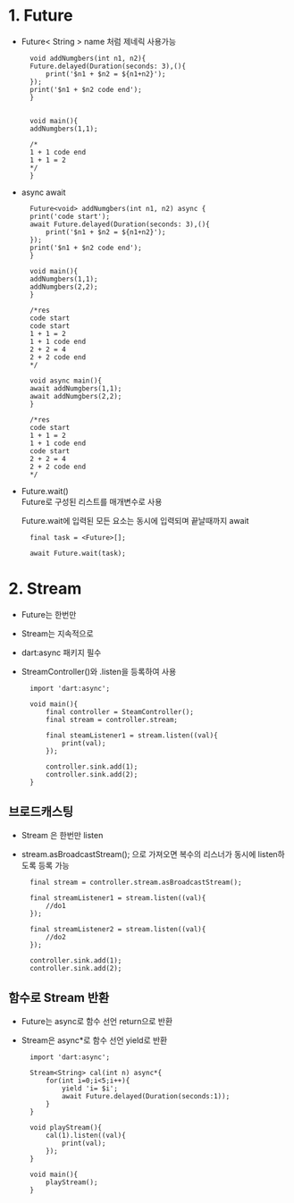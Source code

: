 # 1. Future
* Future< String > name 처럼 제네릭 사용가능
  
        void addNumgbers(int n1, n2){
        Future.delayed(Duration(seconds: 3),(){
            print('$n1 + $n2 = ${n1+n2}');
        });
        print('$n1 + $n2 code end');
        }


        void main(){
        addNumgbers(1,1); 

        /*
        1 + 1 code end
        1 + 1 = 2
        */
        }
        
* async await
 
        Future<void> addNumgbers(int n1, n2) async {
        print('code start');
        await Future.delayed(Duration(seconds: 3),(){
            print('$n1 + $n2 = ${n1+n2}');
        });
        print('$n1 + $n2 code end');
        }

        void main(){ 
        addNumgbers(1,1);
        addNumgbers(2,2);
        }

        /*res
        code start
        code start
        1 + 1 = 2
        1 + 1 code end
        2 + 2 = 4
        2 + 2 code end
        */

        void async main(){ 
        await addNumgbers(1,1);
        await addNumgbers(2,2);
        }

        /*res
        code start
        1 + 1 = 2
        1 + 1 code end
        code start
        2 + 2 = 4
        2 + 2 code end
        */

* Future.wait()   
    Future로 구성된 리스트를 매개변수로 사용   

    Future.wait에 입력된 모든 요소는 동시에 입력되며 끝날때까지 await

        final task = <Future>[];

        await Future.wait(task);


# 2. Stream
* Future는 한번만
* Stream는 지속적으로
* dart:async 패키지 필수
* StreamController()와 .listen을 등록하여 사용

        import 'dart:async';
        
        void main(){
            final controller = SteamController();
            final stream = controller.stream;

            final steamListener1 = stream.listen((val){
                print(val);
            });

            controller.sink.add(1);
            controller.sink.add(2);
        }

## 브로드캐스팅
* Stream 은 한번만 listen
* stream.asBroadcastStream(); 으로 가져오면 복수의 리스너가 동시에 listen하도록 등록 가능

        final stream = controller.stream.asBroadcastStream();

        final streamListener1 = stream.listen((val){
            //do1
        });

        final streamListener2 = stream.listen((val){
            //do2
        });

        controller.sink.add(1);
        controller.sink.add(2);


## 함수로 Stream 반환
* Future는 async로 함수 선언 return으로 반환
* Stream은 async*로 함수 선언 yield로 반환
  
        import 'dart:async';

        Stream<String> cal(int n) async*{
            for(int i=0;i<5;i++){
                yield 'i= $i';
                await Future.delayed(Duration(seconds:1));
            }
        }

        void playStream(){
            cal(1).listen((val){
                print(val);
            });
        }

        void main(){
            playStream();
        }